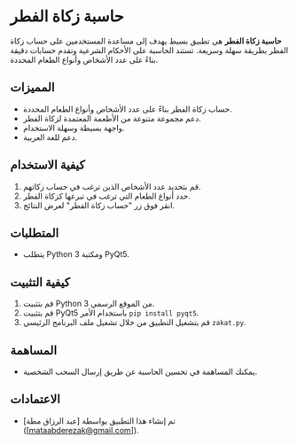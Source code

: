 # حاسبة زكاة الفطر

**حاسبة زكاة الفطر** هي تطبيق بسيط يهدف إلى مساعدة المستخدمين على حساب زكاة الفطر بطريقة سهلة وسريعة. تستند الحاسبة على الأحكام الشرعية وتقدم حسابات دقيقة بناءً على عدد الأشخاص وأنواع الطعام المحددة.

## المميزات
- حساب زكاة الفطر بناءً على عدد الأشخاص وأنواع الطعام المحددة.
- دعم مجموعة متنوعة من الأطعمة المعتمدة لزكاة الفطر.
- واجهة بسيطة وسهلة الاستخدام.
- دعم للغة العربية.

## كيفية الاستخدام
1. قم بتحديد عدد الأشخاص الذين ترغب في حساب زكاتهم.
2. حدد أنواع الطعام التي ترغب في تبرعها كزكاة الفطر.
3. انقر فوق زر "حساب زكاة الفطر" لعرض النتائج.

## المتطلبات
- يتطلب Python 3 ومكتبة PyQt5.

## كيفية التثبيت
1. قم بتثبيت Python 3 من الموقع الرسمي.
2. قم بتثبيت PyQt5 باستخدام الأمر `pip install pyqt5`.
3. قم بتشغيل التطبيق من خلال تشغيل ملف البرنامج الرئيسي `zakat.py`.

## المساهمة
- يمكنك المساهمة في تحسين الحاسبة عن طريق إرسال السحب الشخصية.

## الاعتمادات
- تم إنشاء هذا التطبيق بواسطة [عبد الرزاق مطة] ([mataabderezak@gmail.com]).
